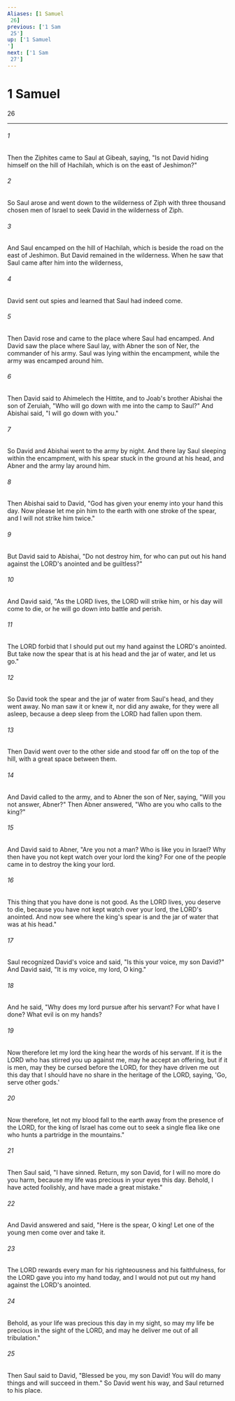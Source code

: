 ```yaml
---
Aliases: [1 Samuel 26]
previous: ['1 Sam 25']
up: ['1 Samuel']
next: ['1 Sam 27']
---
```

# 1 Samuel 26

***
 

###### 1 
Then the Ziphites came to Saul at Gibeah, saying, "Is not David hiding himself on the hill of Hachilah, which is on the east of Jeshimon?"  

###### 2 
So Saul arose and went down to the wilderness of Ziph with three thousand chosen men of Israel to seek David in the wilderness of Ziph.  

###### 3 
And Saul encamped on the hill of Hachilah, which is beside the road on the east of Jeshimon. But David remained in the wilderness. When he saw that Saul came after him into the wilderness,  

###### 4 
David sent out spies and learned that Saul had indeed come.  

###### 5 
Then David rose and came to the place where Saul had encamped. And David saw the place where Saul lay, with Abner the son of Ner, the commander of his army. Saul was lying within the encampment, while the army was encamped around him.  

###### 6 
Then David said to Ahimelech the Hittite, and to Joab's brother Abishai the son of Zeruiah, "Who will go down with me into the camp to Saul?" And Abishai said, "I will go down with you."  

###### 7 
So David and Abishai went to the army by night. And there lay Saul sleeping within the encampment, with his spear stuck in the ground at his head, and Abner and the army lay around him.  

###### 8 
Then Abishai said to David, "God has given your enemy into your hand this day. Now please let me pin him to the earth with one stroke of the spear, and I will not strike him twice."  

###### 9 
But David said to Abishai, "Do not destroy him, for who can put out his hand against the LORD's anointed and be guiltless?"  

###### 10 
And David said, "As the LORD lives, the LORD will strike him, or his day will come to die, or he will go down into battle and perish.  

###### 11 
The LORD forbid that I should put out my hand against the LORD's anointed. But take now the spear that is at his head and the jar of water, and let us go."  

###### 12 
So David took the spear and the jar of water from Saul's head, and they went away. No man saw it or knew it, nor did any awake, for they were all asleep, because a deep sleep from the LORD had fallen upon them.  

###### 13 
Then David went over to the other side and stood far off on the top of the hill, with a great space between them.  

###### 14 
And David called to the army, and to Abner the son of Ner, saying, "Will you not answer, Abner?" Then Abner answered, "Who are you who calls to the king?"  

###### 15 
And David said to Abner, "Are you not a man? Who is like you in Israel? Why then have you not kept watch over your lord the king? For one of the people came in to destroy the king your lord.  

###### 16 
This thing that you have done is not good. As the LORD lives, you deserve to die, because you have not kept watch over your lord, the LORD's anointed. And now see where the king's spear is and the jar of water that was at his head."  

###### 17 
Saul recognized David's voice and said, "Is this your voice, my son David?" And David said, "It is my voice, my lord, O king."  

###### 18 
And he said, "Why does my lord pursue after his servant? For what have I done? What evil is on my hands?  

###### 19 
Now therefore let my lord the king hear the words of his servant. If it is the LORD who has stirred you up against me, may he accept an offering, but if it is men, may they be cursed before the LORD, for they have driven me out this day that I should have no share in the heritage of the LORD, saying, 'Go, serve other gods.'  

###### 20 
Now therefore, let not my blood fall to the earth away from the presence of the LORD, for the king of Israel has come out to seek a single flea like one who hunts a partridge in the mountains."  

###### 21 
Then Saul said, "I have sinned. Return, my son David, for I will no more do you harm, because my life was precious in your eyes this day. Behold, I have acted foolishly, and have made a great mistake."  

###### 22 
And David answered and said, "Here is the spear, O king! Let one of the young men come over and take it.  

###### 23 
The LORD rewards every man for his righteousness and his faithfulness, for the LORD gave you into my hand today, and I would not put out my hand against the LORD's anointed.  

###### 24 
Behold, as your life was precious this day in my sight, so may my life be precious in the sight of the LORD, and may he deliver me out of all tribulation."  

###### 25 
Then Saul said to David, "Blessed be you, my son David! You will do many things and will succeed in them." So David went his way, and Saul returned to his place.
